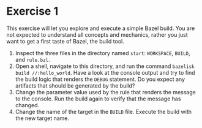 # Exercise 1

This exercise will let you explore and execute a simple Bazel build. You are not expected to understand all concepts and mechanics, rather you just want to get a first taste of Bazel, the build tool.

1. Inspect the three files in the directory named `start`: `WORKSPACE`, `BUILD`, and `rule.bzl`.
2. Open a shell, navigate to this directory, and run the command `bazelisk build //:hello_world`. Have a look at the console output and try to find the build logic that renders the `DEBUG` statement. Do you expect any artifacts that should be generated by the build?
3. Change the parameter value used by the rule that renders the message to the console. Run the build again to verify that the message has changed.
4. Change the name of the target in the `BUILD` file. Execute the build with the new target name.
